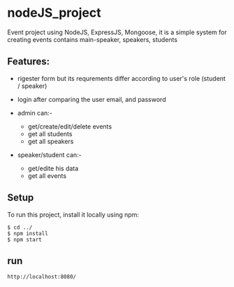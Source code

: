# nodeJS_project
Event project using NodeJS, ExpressJS, Mongoose, it is a simple system for creating events  contains main-speaker, speakers, students 



## Features:
* rigester form but its requrements differ according to user's role (student / speaker)
* login after comparing the user email, and password
* admin can:-
     *  get/create/edit/delete events
     *  get all students
     *  get all speakers
     
* speaker/student can:-
     * get/edite his data
     * get all events


## Setup
To run this project, install it locally using npm:

```
$ cd ../
$ npm install
$ npm start
```

## run
```
http://localhost:8080/
```



